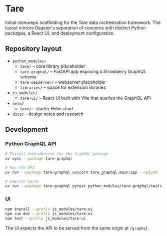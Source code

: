 # Tare

Initial monorepo scaffolding for the Tare data orchestration framework.  The layout mirrors Dagster's separation of concerns with distinct Python packages, a React UI, and deployment configuration.

## Repository layout

- `python_modules/`
  - `tare/` – core library placeholder
  - `tare-graphql/` – FastAPI app exposing a Strawberry GraphQL schema
  - `tare-webserver/` – webserver placeholder
  - `libraries/` – space for extension libraries
- `js_modules/`
  - `tare-ui/` – React UI built with Vite that queries the GraphQL API
- `helm/`
  - `tare/` – starter Helm chart
- `docs/` – design notes and research

## Development

### Python GraphQL API

```bash
# Install dependencies for the GraphQL package
uv sync --package tare-graphql

# Run the API
uv run --package tare-graphql uvicorn tare_graphql.main:app --reload

# Execute tests
uv run --package tare-graphql pytest python_modules/tare-graphql/tests -q
```

### UI

```bash
npm install --prefix js_modules/tare-ui
npm run dev --prefix js_modules/tare-ui
npm test --prefix js_modules/tare-ui
```

The UI expects the API to be served from the same origin at `/graphql`.

